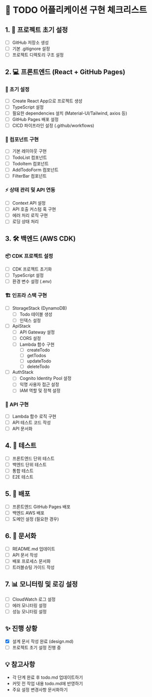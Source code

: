 # 🚀 TODO 어플리케이션 구현 체크리스트

## 1. 🎯 프로젝트 초기 설정
- [ ] GitHub 저장소 생성
- [ ] 기본 .gitignore 설정
- [ ] 프로젝트 디렉토리 구조 설정

## 2. 💻 프론트엔드 (React + GitHub Pages)
### 🔧 초기 설정
- [ ] Create React App으로 프로젝트 생성
- [ ] TypeScript 설정
- [ ] 필요한 dependencies 설치 (Material-UI/Tailwind, axios 등)
- [ ] GitHub Pages 배포 설정
- [ ] CICD 파이프라인 설정 (.github/workflows)

### 🧩 컴포넌트 구현
- [ ] 기본 레이아웃 구현
- [ ] TodoList 컴포넌트
- [ ] TodoItem 컴포넌트
- [ ] AddTodoForm 컴포넌트
- [ ] FilterBar 컴포넌트

### ⚡ 상태 관리 및 API 연동
- [ ] Context API 설정
- [ ] API 호출 커스텀 훅 구현
- [ ] 에러 처리 로직 구현
- [ ] 로딩 상태 처리

## 3. 🛠️ 백엔드 (AWS CDK)
### 📦 CDK 프로젝트 설정
- [ ] CDK 프로젝트 초기화
- [ ] TypeScript 설정
- [ ] 환경 변수 설정 (.env)

### 🏗️ 인프라 스택 구현
- [ ] StorageStack (DynamoDB)
  - [ ] Todo 테이블 생성
  - [ ] 인덱스 설정
- [ ] ApiStack
  - [ ] API Gateway 설정
  - [ ] CORS 설정
  - [ ] Lambda 함수 구현
    - [ ] createTodo
    - [ ] getTodos
    - [ ] updateTodo
    - [ ] deleteTodo
- [ ] AuthStack
  - [ ] Cognito Identity Pool 설정
  - [ ] 익명 사용자 접근 설정
  - [ ] IAM 역할 및 정책 설정

### 🔌 API 구현
- [ ] Lambda 함수 로직 구현
- [ ] API 테스트 코드 작성
- [ ] API 문서화

## 4. 🧪 테스트
- [ ] 프론트엔드 단위 테스트
- [ ] 백엔드 단위 테스트
- [ ] 통합 테스트
- [ ] E2E 테스트

## 5. 🚀 배포
- [ ] 프론트엔드 GitHub Pages 배포
- [ ] 백엔드 AWS 배포
- [ ] 도메인 설정 (필요한 경우)

## 6. 📝 문서화
- [ ] README.md 업데이트
- [ ] API 문서 작성
- [ ] 배포 프로세스 문서화
- [ ] 트러블슈팅 가이드 작성

## 7. 📊 모니터링 및 로깅 설정
- [ ] CloudWatch 로그 설정
- [ ] 에러 모니터링 설정
- [ ] 성능 모니터링 설정

## ✨ 진행 상황
- [x] 설계 문서 작성 완료 (design.md)
- [ ] 프로젝트 초기 설정 진행 중

## 💡 참고사항
- 각 단계 완료 후 todo.md 업데이트하기
- 커밋 전 작업 내용 todo.md에 반영하기
- 주요 설정 변경사항 문서화하기
